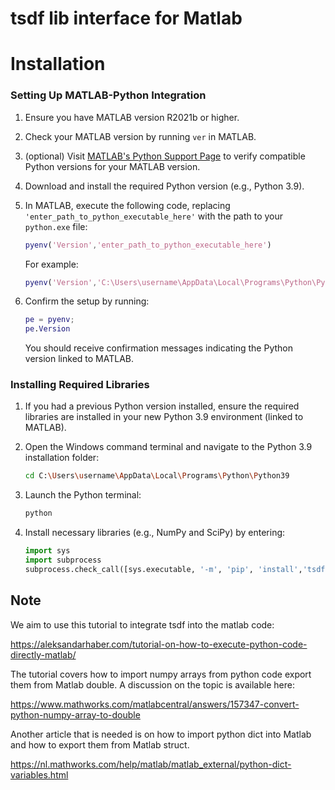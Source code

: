 # tsdf lib interface for Matlab


# Installation


### Setting Up MATLAB-Python Integration

1. Ensure you have MATLAB version R2021b or higher.

2. Check your MATLAB version by running `ver` in MATLAB.

3. (optional) Visit [MATLAB's Python Support Page](MATLAB_Python_support_link) to verify compatible Python versions for your MATLAB version.

4. Download and install the required Python version (e.g., Python 3.9).

5. In MATLAB, execute the following code, replacing `'enter_path_to_python_executable_here'` with the path to your `python.exe` file:

   ```matlab
   pyenv('Version','enter_path_to_python_executable_here')
   ```
   For example:
   ```matlab
   pyenv('Version','C:\Users\username\AppData\Local\Programs\Python\Python39\python.exe')
   ```

6. Confirm the setup by running:

   ```matlab
   pe = pyenv;
   pe.Version
   ```
   You should receive confirmation messages indicating the Python version linked to MATLAB.



### Installing Required Libraries

1. If you had a previous Python version installed, ensure the required libraries are installed in your new Python 3.9 environment (linked to MATLAB).

2. Open the Windows command terminal and navigate to the Python 3.9 installation folder:

   ```bash
   cd C:\Users\username\AppData\Local\Programs\Python\Python39
   ```

3. Launch the Python terminal:

   ```bash
   python
   ```

4. Install necessary libraries (e.g., NumPy and SciPy) by entering:

   ```python
   import sys
   import subprocess
   subprocess.check_call([sys.executable, '-m', 'pip', 'install','tsdf'])
   ```



## Note
We aim to use this tutorial to integrate tsdf into the matlab code:

https://aleksandarhaber.com/tutorial-on-how-to-execute-python-code-directly-matlab/

 

The tutorial covers how to import numpy arrays from python code export them from Matlab double. A discussion on the topic is available here:

https://www.mathworks.com/matlabcentral/answers/157347-convert-python-numpy-array-to-double

 

Another article that is needed is on how to import python dict into Matlab and how to export them from Matlab struct.

https://nl.mathworks.com/help/matlab/matlab_external/python-dict-variables.html
